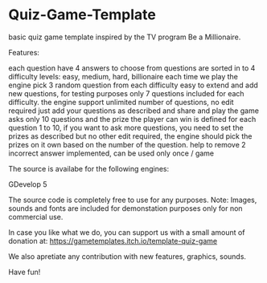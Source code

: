 # Quiz-Game-Template
basic quiz game template inspired by the TV program Be a Millionaire.

Features:

   each question have 4 answers to choose from
   questions are sorted in to 4 difficulty levels: easy, medium, hard, billionaire
   each time we play the engine pick 3 random question from each difficulty
   easy to extend and add new questions, for testing purposes only 7 questions included for each difficulty.
   the engine support unlimited number of questions, no edit required just add your questions as described and share and play
   the game asks only 10 questions and the prize the player can win is defined for each question 1 to 10, if you want to ask more        questions, you need to set the prizes as described but no other edit required, the engine should pick the prizes on it own based on the number of the question.
   help to remove 2 incorrect answer implemented, can be used only once / game
    
The source is availabe for the following engines:

  GDevelop 5

The source code is completely free to use for any purposes. Note: Images, sounds and fonts are included for demonstation purposes only for non commercial use.

In case you like what we do, you can support us with a small amount of donation at: https://gametemplates.itch.io/template-quiz-game

We also apretiate any contribution with new features, graphics, sounds.

Have fun!
